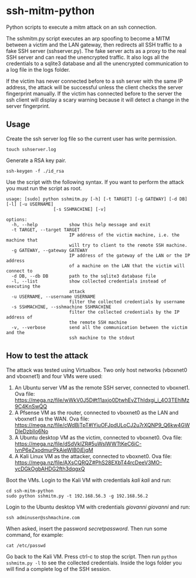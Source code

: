 # ssh-mitm-python
Python scripts to execute a mitm attack on an ssh connection.

The sshmitm.py script executes an arp spoofing to become a MITM between a victim and the LAN gateway, then redirects all SSH traffic to a fake SSH server (sshserver.py). The fake server acts as a proxy to the real SSH server and can read the unencrypted traffic. It also logs all the credentials to a sqlite3 database and all the unencrypted communication to a log file in the logs folder.

If the victim has never connected before to a ssh server with the same IP address, the attack will be successful unless the client checks the server fingerprint manually. If the victim has connected before to the server the ssh client will display a scary warning because it will detect a change in the server fingerprint.

## Usage
Create the ssh server log file so the current user has write permission.
```
touch sshserver.log
```
Generate a RSA key pair.
```
ssh-keygen -f ./id_rsa
```
Use the script with the following syntax. If you want to perform the attack you must run the script as root.
```
usage: [sudo] python sshmitm.py [-h] [-t TARGET] [-g GATEWAY] [-d DB] [-l] [-u USERNAME]
                  [-s SSHMACHINE] [-v]

options:
  -h, --help            show this help message and exit
  -t TARGET, --target TARGET
                        IP address of the victim machine, i.e. the machine that
                        will try to client to the remote SSH machine.
  -g GATEWAY, --gateway GATEWAY
                        IP address of the gateway of the LAN or the IP address
                        of a machine on the LAN that the victim will connect to
  -d DB, --db DB        path to the sqlite3 database file
  -l, --list            show collected credentials instead of executing the
                        attack
  -u USERNAME, --username USERNAME
                        filter the collected credentials by username
  -s SSHMACHINE, --sshmachine SSHMACHINE
                        filter the collected credentials by the IP address of
                        the remote SSH machine
  -v, --verbose         send all the communication between the victim and the
                        ssh machine to the stdout
```
## How to test the attack
The attack was tested using Virtualbox. Two only host networks (vboxnet0 and vboxnet1) and four VMs were used:
1. An Ubuntu server VM as the remote SSH server, connected to vboxnet1. Ova file: https://mega.nz/file/wWkV0J5D#t11axjo0DtwhEvZThIdxgi_i_4O3TEhlMz9C4KnSwQQ
2. A Pfsense VM as the router, connected to vboxnet0 as the LAN and vboxnet1 as the WAN. Ova file: https://mega.nz/file/cWdBjTpT#lYjuOFJpdULoCJ2u7rXQNP9_Q6kw4GWDleDzbllo6No
3. A Ubuntu desktop VM as the victim, connected to vboxnet0. Ova file: https://mega.nz/file/dSdVkIZR#5uWslWWTtKeC6iC-lvnP6eZxodmurPkAieWlB0jEjqM
4. A Kali Linux VM as the attacker, connected to vboxnet0. Ova file: https://mega.nz/file/AXsCQRQZ#PhS28EXbT44rcDeeV3MO-ycDGkOgbAHDG2fth3dqgxQ

Boot the VMs. Login to the Kali VM with credentials *kali* *kali* and run:
```
cd ssh-mitm-python
sudo python sshmitm.py -t 192.168.56.3 -g 192.168.56.2
```
Login to the Ubuntu desktop VM with credentials *giovanni* *giovanni* and run:
```
ssh adminuser@sshmachine.com
```
When asked, insert the password *secretpassword*. Then run some command, for example:
```
cat /etc/passwd
```
Go back to the Kali VM. Press ctrl-c to stop the script. Then run `python sshmitm.py -l` to see the collected credentials.
Inside the logs folder you will find a complete log of the SSH session.
